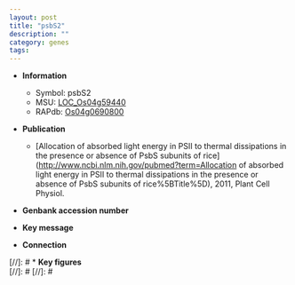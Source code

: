 ```yaml
---
layout: post
title: "psbS2"
description: ""
category: genes
tags: 
---
```


* **Information**  
    + Symbol: psbS2  
    + MSU: [LOC_Os04g59440](http://rice.plantbiology.msu.edu/cgi-bin/ORF_infopage.cgi?orf=LOC_Os04g59440)  
    + RAPdb: [Os04g0690800](http://rapdb.dna.affrc.go.jp/viewer/gbrowse_details/irgsp1?name=Os04g0690800)  

* **Publication**  
    + [Allocation of absorbed light energy in PSII to thermal dissipations in the presence or absence of PsbS subunits of rice](http://www.ncbi.nlm.nih.gov/pubmed?term=Allocation of absorbed light energy in PSII to thermal dissipations in the presence or absence of PsbS subunits of rice%5BTitle%5D), 2011, Plant Cell Physiol.

* **Genbank accession number**  

* **Key message**  

* **Connection**  

[//]: # * **Key figures**  
[//]: # 
[//]: # 
